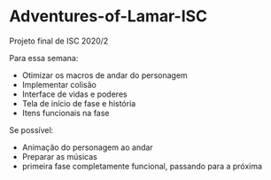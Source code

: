 # Adventures-of-Lamar-ISC
Projeto final de ISC 2020/2

Para essa semana:
- Otimizar os macros de andar do personagem
- Implementar colisão
- Interface de vidas e poderes
- Tela de início de fase e história
- Itens funcionais na fase

Se possível:
- Animação do personagem ao andar
- Preparar as músicas
- primeira fase completamente funcional, passando para a próxima
